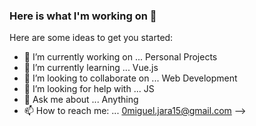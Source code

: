 ### Here is what I'm working on 👋


Here are some ideas to get you started:

- 🔭 I’m currently working on ... Personal Projects
- 🌱 I’m currently learning ... Vue.js
- 👯 I’m looking to collaborate on ... Web Development
- 🤔 I’m looking for help with ...  JS
- 💬 Ask me about ... Anything
- 📫 How to reach me: ... 0miguel.jara15@gmail.com
-->

